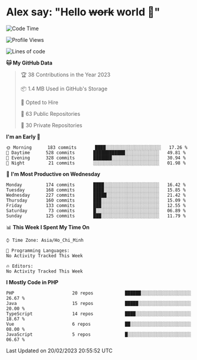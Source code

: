 # Alex say: "Hello ~~work~~ world 🐾"

<!--START_SECTION:waka-->
![Code Time](http://img.shields.io/badge/Code%20Time-839%20hrs%205%20mins-blue)

![Profile Views](http://img.shields.io/badge/Profile%20Views-0-blue)

![Lines of code](https://img.shields.io/badge/From%20Hello%20World%20I%27ve%20Written-4%20Million%20lines%20of%20code-blue)

**🐱 My GitHub Data** 

> 🏆 38 Contributions in the Year 2023
 > 
> 📦 1.4 MB Used in GitHub's Storage 
 > 
> 💼 Opted to Hire
 > 
> 📜 63 Public Repositories 
 > 
> 🔑 30 Private Repositories  
 > 
**I'm an Early 🐤** 

```text
🌞 Morning      183 commits       ████░░░░░░░░░░░░░░░░░░░░░   17.26 % 
🌆 Daytime      528 commits       ████████████░░░░░░░░░░░░░   49.81 % 
🌃 Evening      328 commits       ███████░░░░░░░░░░░░░░░░░░   30.94 % 
🌙 Night         21 commits       ░░░░░░░░░░░░░░░░░░░░░░░░░   01.98 % 

```
📅 **I'm Most Productive on Wednesday** 

```text
Monday         174 commits       ████░░░░░░░░░░░░░░░░░░░░░   16.42 % 
Tuesday        168 commits       ████░░░░░░░░░░░░░░░░░░░░░   15.85 % 
Wednesday      227 commits       █████░░░░░░░░░░░░░░░░░░░░   21.42 % 
Thursday       160 commits       ███░░░░░░░░░░░░░░░░░░░░░░   15.09 % 
Friday         133 commits       ███░░░░░░░░░░░░░░░░░░░░░░   12.55 % 
Saturday        73 commits       █░░░░░░░░░░░░░░░░░░░░░░░░   06.89 % 
Sunday         125 commits       ███░░░░░░░░░░░░░░░░░░░░░░   11.79 % 

```


📊 **This Week I Spent My Time On** 

```text
⌚︎ Time Zone: Asia/Ho_Chi_Minh

💬 Programming Languages: 
No Activity Tracked This Week

🔥 Editors: 
No Activity Tracked This Week

```

**I Mostly Code in PHP** 

```text
PHP                      20 repos            ██████░░░░░░░░░░░░░░░░░░░   26.67 % 
Java                     15 repos            █████░░░░░░░░░░░░░░░░░░░░   20.00 % 
TypeScript               14 repos            ████░░░░░░░░░░░░░░░░░░░░░   18.67 % 
Vue                      6 repos             ██░░░░░░░░░░░░░░░░░░░░░░░   08.00 % 
JavaScript               5 repos             █░░░░░░░░░░░░░░░░░░░░░░░░   06.67 % 

```



 Last Updated on 20/02/2023 20:55:52 UTC
<!--END_SECTION:waka-->

